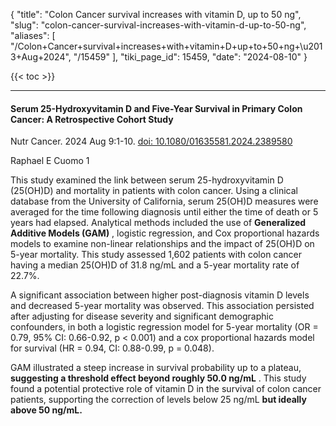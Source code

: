{
  "title": "Colon Cancer survival increases with vitamin D, up to 50 ng",
  "slug": "colon-cancer-survival-increases-with-vitamin-d-up-to-50-ng",
  "aliases": [
    "/Colon+Cancer+survival+increases+with+vitamin+D+up+to+50+ng+\u2013+Aug+2024",
    "/15459"
  ],
  "tiki_page_id": 15459,
  "date": "2024-08-10"
}

{{< toc >}}

---

#### Serum 25-Hydroxyvitamin D and Five-Year Survival in Primary Colon Cancer: A Retrospective Cohort Study

Nutr Cancer. 2024 Aug 9:1-10. [doi: 10.1080/01635581.2024.2389580](https://doi.org/10.1080/01635581.2024.2389580)

Raphael E Cuomo 1

This study examined the link between serum 25-hydroxyvitamin D (25(OH)D) and mortality in patients with colon cancer. Using a clinical database from the University of California, serum 25(OH)D measures were averaged for the time following diagnosis until either the time of death or 5 years had elapsed. Analytical methods included the use of  **Generalized Additive Models (GAM)** , logistic regression, and Cox proportional hazards models to examine non-linear relationships and the impact of 25(OH)D on 5-year mortality. This study assessed 1,602 patients with colon cancer having a median 25(OH)D of 31.8 ng/mL and a 5-year mortality rate of 22.7%. 

A significant association between higher post-diagnosis vitamin D levels and decreased 5-year mortality was observed. This association persisted after adjusting for disease severity and significant demographic confounders, in both a logistic regression model for 5-year mortality (OR = 0.79, 95% CI: 0.66-0.92, p < 0.001) and a cox proportional hazards model for survival (HR = 0.94, CI: 0.88-0.99, p = 0.048). 

GAM illustrated a steep increase in survival probability up to a plateau,  **suggesting a threshold effect beyond roughly 50.0 ng/mL** . This study found a potential protective role of vitamin D in the survival of colon cancer patients, supporting the correction of levels below 25 ng/mL  **but ideally above 50 ng/mL.** 
